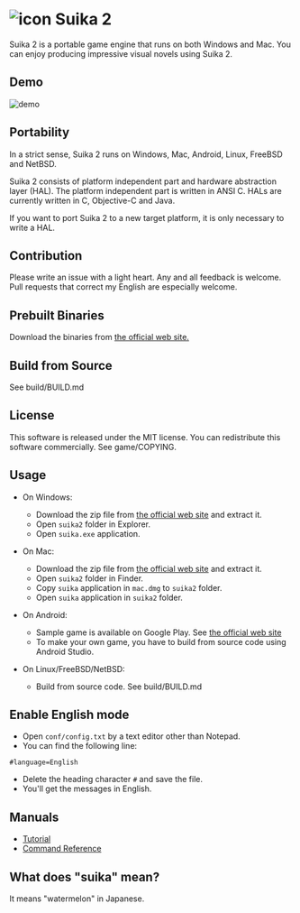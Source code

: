 ![icon](https://github.com/ktabata/suika2/raw/master/doc/icon.png "icon") Suika 2
=================================================================================

Suika 2 is a portable game engine that runs on both Windows and Mac. You can enjoy producing impressive visual novels using Suika 2.

## Demo

![demo](https://github.com/ktabata/suika2/raw/master/doc/screenshot-en.jpg "screenshot")

## Portability

In a strict sense, Suika 2 runs on Windows, Mac, Android, Linux, FreeBSD and NetBSD.

Suika 2 consists of platform independent part and hardware abstraction layer (HAL). The platform independent part is written in ANSI C. HALs are currently written in C, Objective-C and Java.

If you want to port Suika 2 to a new target platform, it is only necessary to write a HAL.

## Contribution

Please write an issue with a light heart. Any and all feedback is welcome.
Pull requests that correct my English are especially welcome.

## Prebuilt Binaries

Download the binaries from [the official web site.](https://luxion.jp/s2/)

## Build from Source

See build/BUILD.md

## License

This software is released under the MIT license.
You can redistribute this software commercially.
See game/COPYING.

## Usage

* On Windows:
    * Download the zip file from [the official web site](https://luxion.jp/s2/) and extract it.
    * Open `suika2` folder in Explorer.
    * Open `suika.exe` application.

* On Mac:
    * Download the zip file from [the official web site](https://luxion.jp/s2/) and extract it.
    * Open `suika2` folder in Finder.
    * Copy `suika` application in `mac.dmg` to `suika2` folder.
    * Open `suika` application in `suika2` folder.

* On Android:
    * Sample game is available on Google Play. See [the official web site](https://luxion.jp/s2/)
    * To make your own game, you have to build from source code using Android Studio.

* On Linux/FreeBSD/NetBSD:
    * Build from source code. See build/BUILD.md

## Enable English mode

* Open `conf/config.txt` by a text editor other than Notepad.
* You can find the following line:
```
#language=English
```
* Delete the heading character `#` and save the file.
* You'll get the messages in English.

## Manuals

* [Tutorial](https://github.com/ktabata/suika2/blob/master/doc/tutorial.md)
* [Command Reference](https://github.com/ktabata/suika2/blob/master/doc/reference.md)

## What does "suika" mean?

It means "watermelon" in Japanese.
